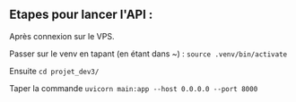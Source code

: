 ## Etapes pour lancer l'API :

Après connexion sur le VPS. 

Passer sur le venv en tapant (en étant dans ~) : ```source .venv/bin/activate```

Ensuite ```cd projet_dev3/```

Taper la commande ```uvicorn main:app --host 0.0.0.0 --port 8000```
